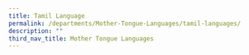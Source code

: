 ```yaml
---
title: Tamil Language
permalink: /departments/Mother-Tongue-Languages/tamil-languages/
description: ""
third_nav_title: Mother Tongue Languages
---
```


